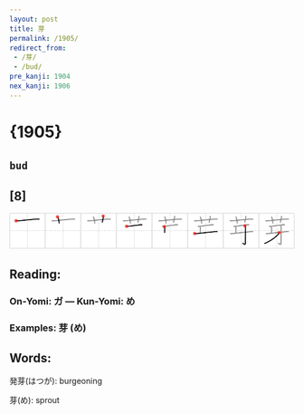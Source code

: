 ```yaml
---
layout: post
title: 芽
permalink: /1905/
redirect_from:
 - /芽/
 - /bud/
pre_kanji: 1904
nex_kanji: 1906
---
```


# {1905}

## `bud`

## [8]

<div class="stroke"><img src="../images/E88ABD.png" /></div>

## Reading:

### On-Yomi: ガ &mdash; Kun-Yomi: め

### Examples: 芽 (め)

## Words:

発芽(はつが): burgeoning

芽(め): sprout
